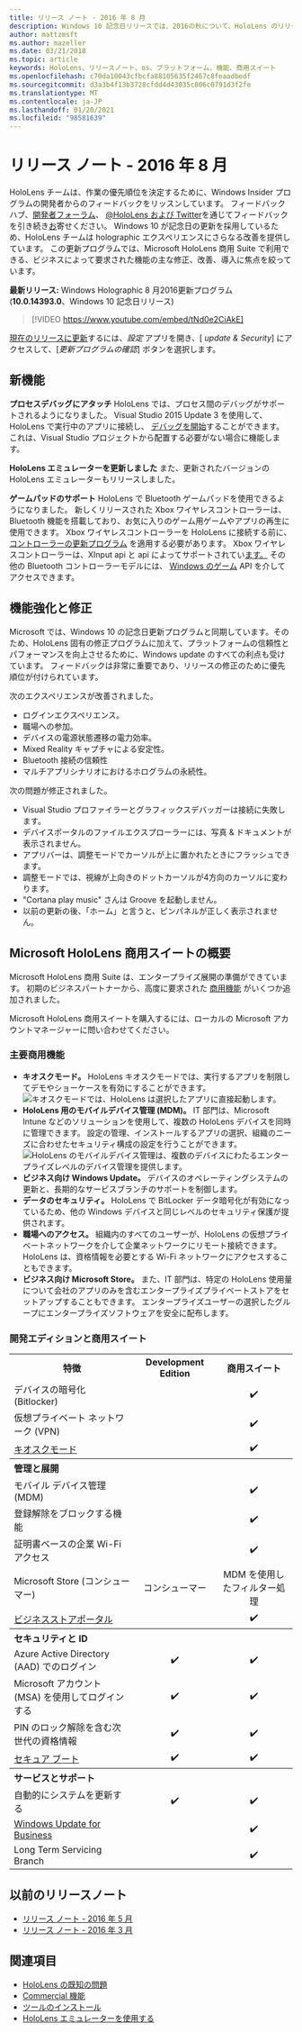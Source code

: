 ```yaml
---
title: リリース ノート - 2016 年 8 月
description: Windows 10 記念日リリースでは、2016の秋について、HoloLens のリリースノートを最新の状態に維持します。
author: mattzmsft
ms.author: mazeller
ms.date: 03/21/2018
ms.topic: article
keywords: HoloLens、リリースノート、os、プラットフォーム、機能、商用スイート
ms.openlocfilehash: c70da10043cfbcfa88105635f2467c8feaadbedf
ms.sourcegitcommit: d3a3b4f13b3728cfdd4d43035c806c0791d3f2fe
ms.translationtype: MT
ms.contentlocale: ja-JP
ms.lasthandoff: 01/20/2021
ms.locfileid: "98581639"
---
```

# <a name="release-notes---august-2016"></a>リリース ノート - 2016 年 8 月

HoloLens チームは、作業の優先順位を決定するために、Windows Insider プログラムの開発者からのフィードバックをリッスンしています。 フィードバックハブ、[開発者フォーラム](https://forums.hololens.com)、 [ @HoloLens および Twitter](https://twitter.com/hololens)を通じてフィードバックを引き続き[お](/windows/mixed-reality/give-us-feedback)寄せください。 Windows 10 が記念日の更新を採用しているため、HoloLens チームは holographic エクスペリエンスにさらなる改善を提供しています。 この更新プログラムでは、Microsoft HoloLens 商用 Suite で利用できる、ビジネスによって要求された機能の主な修正、改善、導入に焦点を絞っています。

**最新リリース:** Windows Holographic 8 月2016更新プログラム (**10.0.14393.0**、Windows 10 記念日リリース)

>[!VIDEO https://www.youtube.com/embed/tNd0e2CiAkE]

[現在のリリースに更新](/windows/mixed-reality/updating-hololens)するには、*設定* アプリを開き、[ *update & Security*] にアクセスして、[*更新プログラムの確認*] ボタンを選択します。

## <a name="new-features"></a>新機能

**プロセスデバッグにアタッチ** HoloLens では、プロセス間のデバッグがサポートされるようになりました。 Visual Studio 2015 Update 3 を使用して、HoloLens で実行中のアプリに接続し、 [デバッグを開始](/windows/mixed-reality/develop/platform-capabilities-and-apis/using-visual-studio#debugging-an-installed-or-running-app)することができます。 これは、Visual Studio プロジェクトから配置する必要がない場合に機能します。

**HoloLens エミュレーターを更新しました** また、更新されたバージョンの HoloLens エミュレーターもリリースしました。

**ゲームパッドのサポート** HoloLens で Bluetooth ゲームパッドを使用できるようになりました。 新しくリリースされた Xbox ワイヤレスコントローラーは、Bluetooth 機能を搭載しており、お気に入りのゲーム用ゲームやアプリの再生に使用できます。 Xbox ワイヤレスコントローラーを HoloLens に接続する前に、 [コントローラーの更新プログラム](https://support.xbox.com/xbox-one/accessories/update-controller-for-stereo-headset-adapter) を適用する必要があります。 Xbox ワイヤレスコントローラーは、XInput api と[](/windows/win32/xinput/xinput-game-controller-apis-portal) api によってサポートされてい[ます。](/uwp/api/Windows.Gaming.Input) その他の Bluetooth コントローラーモデルには、 [Windows のゲーム](/uwp/api/Windows.Gaming.Input) API を介してアクセスできます。

## <a name="improvements-and-fixes"></a>機能強化と修正

Microsoft では、Windows 10 の記念日更新プログラムと同期しています。そのため、HoloLens 固有の修正プログラムに加えて、プラットフォームの信頼性とパフォーマンスを向上させるために、Windows update のすべての利点も受けています。 フィードバックは非常に重要であり、リリースの修正のために優先順位が付けられています。

次のエクスペリエンスが改善されました。
* ログインエクスペリエンス。
* 職場への参加。
* デバイスの電源状態遷移の電力効率。
* Mixed Reality キャプチャによる安定性。
* Bluetooth 接続の信頼性
* マルチアプリシナリオにおけるホログラムの永続性。

次の問題が修正されました。
* Visual Studio プロファイラーとグラフィックスデバッガーは接続に失敗します。
* デバイスポータルのファイルエクスプローラーには、写真 & ドキュメントが表示されません。
* アプリバーは、調整モードでカーソルが上に置かれたときにフラッシュできます。
* 調整モードでは、視線が上向きのドットカーソルが4方向のカーソルに変わります。
* "Cortana play music" さんは Groove を起動しません。
* 以前の更新の後、「ホーム」と言うと、ピンパネルが正しく表示されません。

## <a name="introducing-microsoft-hololens-commercial-suite"></a>Microsoft HoloLens 商用スイートの概要

Microsoft HoloLens 商用 Suite は、エンタープライズ展開の準備ができています。 初期のビジネスパートナーから、高度に要求された [商用機能](/windows/mixed-reality/commercial-features) がいくつか追加されました。

Microsoft HoloLens 商用スイートを購入するには、ローカルの Microsoft アカウントマネージャーに問い合わせてください。

### <a name="key-commercial-features"></a>主要商用機能 

* **キオスクモード。** HoloLens キオスクモードでは、実行するアプリを制限してデモやショーケースを有効にすることができます。<br>
  ![キオスクモードでは、HoloLens は選択したアプリに直接起動します。](images/201608-kioskmode-400px.png)
* **HoloLens 用のモバイルデバイス管理 (MDM)。** IT 部門は、Microsoft Intune などのソリューションを使用して、複数の HoloLens デバイスを同時に管理できます。 設定の管理、インストールするアプリの選択、組織のニーズに合わせたセキュリティ構成の設定を行うことができます。<br>
  ![HoloLens のモバイルデバイス管理は、複数のデバイスにわたるエンタープライズレベルのデバイス管理を提供します。](images/201608-enterprisemanagement-400px.png)
* **ビジネス向け Windows Update。** デバイスのオペレーティングシステムの更新と、長期的なサービスブランチのサポートを制御します。
* **データのセキュリティ。** HoloLens で BitLocker データ暗号化が有効になっているため、他の Windows デバイスと同じレベルのセキュリティ保護が提供されます。
* **職場へのアクセス。** 組織内のすべてのユーザーが、HoloLens の仮想プライベートネットワークを介して企業ネットワークにリモート接続できます。 HoloLens は、資格情報を必要とする Wi-Fi ネットワークにアクセスすることもできます。
* **ビジネス向け Microsoft Store。** また、IT 部門は、特定の HoloLens 使用量について会社のアプリのみを含むエンタープライズプライベートストアをセットアップすることもできます。 エンタープライズユーザーの選択したグループにエンタープライズソフトウェアを安全に配布します。

### <a name="development-edition-vs-commercial-suite"></a>開発エディションと商用スイート

<table>
<tr>
<th>特徴</th><th>Development Edition</th><th>商用スイート</th>
</tr><tr>
<td>デバイスの暗号化 (Bitlocker)</td><td></td><td style="text-align: center;">✔️</td>
</tr><tr>
<td>仮想プライベート ネットワーク (VPN)</td><td></td><td style="text-align: center;">✔️</td>
</tr><tr>
<td><a href="/windows/mixed-reality/develop/platform-capabilities-and-apis/using-the-windows-device-portal#kiosk-mode">キオスクモード</a></td><td></td><td style="text-align: center;">✔️</td>
</tr><tr>
<th colspan="3" style="text-align: left;"> 管理と展開</th>
</tr><tr>
<td>モバイル デバイス管理 (MDM)</td><td style="text-align: center;"></td><td style="text-align: center;">✔️</td>
</tr><tr>
<td>登録解除をブロックする機能</td><td></td><td style="text-align: center;">✔️</td>
</tr><tr>
<td>証明書ベースの企業 Wi-Fi アクセス</td><td></td><td style="text-align: center;">✔️</td>
</tr><tr>
<td>Microsoft Store (コンシューマー)</td><td style="text-align: center;">コンシューマー</td><td style="text-align: center;">MDM を使用したフィルター処理</td>
</tr><tr>
<td><a href="/microsoft-store/working-with-line-of-business-apps">ビジネスストアポータル</a></td><td></td><td style="text-align: center;">✔️</td>
</tr><tr>
<th colspan="3" style="text-align: left;"> セキュリティと ID</th>
</tr><tr>
<td>Azure Active Directory (AAD) でのログイン</td><td style="text-align: center;">✔️</td><td style="text-align: center;">✔️</td>
</tr><tr>
<td>Microsoft アカウント (MSA) を使用してログインする</td><td style="text-align: center;">✔️</td><td style="text-align: center;">✔️</td>
</tr><tr>
<td>PIN のロック解除を含む次世代の資格情報</td><td style="text-align: center;">✔️</td><td style="text-align: center;">✔️</td>
</tr><tr>
<td><a href="/windows-hardware/design/device-experiences/oem-secure-boot">セキュア ブート</a></td><td style="text-align: center;">✔️</td><td style="text-align: center;">✔️</td>
</tr><tr>
<th colspan="3" style="text-align: left;"> サービスとサポート</th>
</tr><tr>
<td>自動的にシステムを更新する</td><td style="text-align: center;">✔️</td><td style="text-align: center;">✔️</td>
</tr><tr>
<td><a href="/windows/deployment/update/waas-manage-updates-wufb">Windows Update for Business</a></td><td></td><td style="text-align: center;">✔️</td>
</tr><tr>
<td>Long Term Servicing Branch</td><td></td><td style="text-align: center;">✔️</td>
</tr>
</table>

## <a name="prior-release-notes"></a>以前のリリースノート
* [リリース ノート - 2016 年 5 月](release-notes-may-2016.md)
* [リリース ノート - 2016 年 3 月](release-notes-march-2016.md)

## <a name="see-also"></a>関連項目
* [HoloLens の既知の問題](/windows/mixed-reality/hololens-known-issues)
* [Commercial 機能](/windows/mixed-reality/commercial-features)
* [ツールのインストール](/windows/mixed-reality/develop/install-the-tools)
* [HoloLens エミュレーターを使用する](/windows/mixed-reality/develop/platform-capabilities-and-apis/using-the-hololens-emulator)